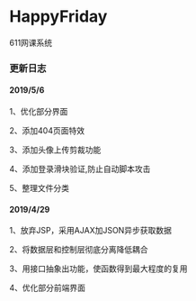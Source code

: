 # HappyFriday 
611网课系统

### 更新日志

#### 2019/5/6
<p>1、优化部分界面 </p>
<p>2、添加404页面特效 </p>
<p>3、添加头像上传剪裁功能 </p>
<p>4、添加登录滑块验证,防止自动脚本攻击  </p>
<p>5、整理文件分类 </p>
 
#### 2019/4/29
<p>1、放弃JSP，采用AJAX加JSON异步获取数据 </p>
<p>2、将数据层和控制层彻底分离降低耦合 </p>
<p>3、用接口抽象出功能，使函数得到最大程度的复用 </p>
<p>4、优化部分前端界面 </p>
